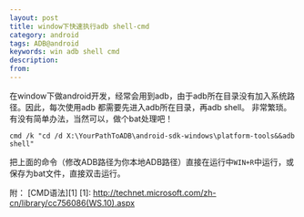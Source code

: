 ```yaml
---
layout: post
title: window下快速执行adb shell-cmd
category: android
tags: ADB@android
keywords: win adb shell cmd
description: 
from: 
---
```

在window下做android开发，经常会用到adb，由于adb所在目录没有加入系统路径。因此，每次使用adb 都需要先进入adb所在目录，再adb shell。 
非常繁琐。有没有简单办法，当然可以，做个bat处理吧！
```
cmd /k "cd /d X:\YourPathToADB\android-sdk-windows\platform-tools&&adb shell"
```
把上面的命令（修改ADB路径为你本地ADB路径）直接在运行中```WIN+R```中运行，或保存为bat文件，直接双击运行。

附：
[CMD语法][1]
[1]: http://technet.microsoft.com/zh-cn/library/cc756086(WS.10).aspx